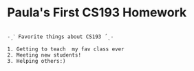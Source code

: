 # Paula's First CS193 Homework
```

˗ˏˋ Favorite things about CS193 ´ˎ˗

1. Getting to teach  my fav class ever
2. Meeting new students!
3. Helping others:)

```
